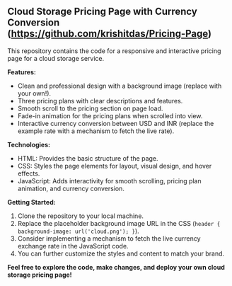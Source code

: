 ## Cloud Storage Pricing Page with Currency Conversion (https://github.com/krishitdas/Pricing-Page)

This repository contains the code for a responsive and interactive pricing page for a cloud storage service.

**Features:**

* Clean and professional design with a background image (replace with your own!).
* Three pricing plans with clear descriptions and features.
* Smooth scroll to the pricing section on page load.
* Fade-in animation for the pricing plans when scrolled into view.
* Interactive currency conversion between USD and INR (replace the example rate with a mechanism to fetch the live rate).

**Technologies:**

* HTML: Provides the basic structure of the page.
* CSS: Styles the page elements for layout, visual design, and hover effects.
* JavaScript: Adds interactivity for smooth scrolling, pricing plan animation, and currency conversion.

**Getting Started:**

1. Clone the repository to your local machine.
2. Replace the placeholder background image URL in the CSS (`header { background-image: url('cloud.png'); }`).
3. Consider implementing a mechanism to fetch the live currency exchange rate in the JavaScript code.
4. You can further customize the styles and content to match your brand.

**Feel free to explore the code, make changes, and deploy your own cloud storage pricing page!**

